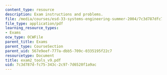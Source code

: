 ```yaml
---
content_type: resource
description: Exam instructions and problems.
file: /media/courses/esd-33-systems-engineering-summer-2004/7c3d787dfc75343c2c977d6520f1a9ac_exam2_tools_v9.pdf
file_type: application/pdf
learning_resource_types:
- Exams
ocw_type: OCWFile
parent_title: Exams
parent_type: CourseSection
parent_uid: 567e9eef-777a-dbb5-709c-0335195f22c7
resourcetype: Document
title: exam2_tools_v9.pdf
uid: 7c3d787d-fc75-343c-2c97-7d6520f1a9ac
---
```

